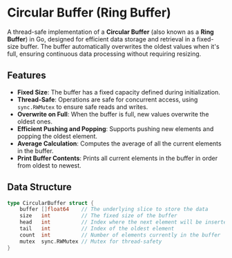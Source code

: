 # Circular Buffer (Ring Buffer)

A thread-safe implementation of a **Circular Buffer** (also known as a **Ring Buffer**) in Go, designed for efficient data storage and retrieval in a fixed-size buffer. The buffer automatically overwrites the oldest values when it's full, ensuring continuous data processing without requiring resizing.

## Features

- **Fixed Size**: The buffer has a fixed capacity defined during initialization.
- **Thread-Safe**: Operations are safe for concurrent access, using `sync.RWMutex` to ensure safe reads and writes.
- **Overwrite on Full**: When the buffer is full, new values overwrite the oldest ones.
- **Efficient Pushing and Popping**: Supports pushing new elements and popping the oldest element.
- **Average Calculation**: Computes the average of all the current elements in the buffer.
- **Print Buffer Contents**: Prints all current elements in the buffer in order from oldest to newest.

## Data Structure

```go
type CircularBuffer struct {
    buffer []float64    // The underlying slice to store the data
    size   int          // The fixed size of the buffer
    head   int          // Index where the next element will be inserted
    tail   int          // Index of the oldest element
    count  int          // Number of elements currently in the buffer
    mutex  sync.RWMutex // Mutex for thread-safety 
}
